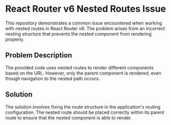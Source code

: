 # React Router v6 Nested Routes Issue

This repository demonstrates a common issue encountered when working with nested routes in React Router v6. The problem arises from an incorrect nesting structure that prevents the nested component from rendering properly.

## Problem Description
The provided code uses nested routes to render different components based on the URL. However, only the parent component is rendered, even though navigation to the nested path occurs.

## Solution
The solution involves fixing the route structure in the application's routing configuration.  The nested route should be placed correctly within its parent route to ensure that the nested component is able to render.